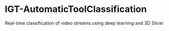 # IGT-AutomaticToolClassification
Real-time classification of video streams using deep learning and 3D Slicer
